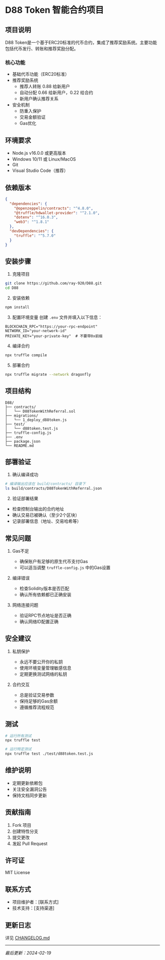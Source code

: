 # D88 Token 智能合约项目

## 项目说明
D88 Token是一个基于ERC20标准的代币合约，集成了推荐奖励系统。主要功能包括代币发行、转账和推荐奖励分配。

### 核心功能
- 基础代币功能（ERC20标准）
- 推荐奖励系统
  - 推荐人转账 0.88 给新用户
  - 自动分配 0.66 给新用户，0.22 给合约
  - 新用户确认推荐关系
- 安全机制
  - 防重入保护
  - 交易金额验证
  - Gas优化

## 环境要求
- Node.js v16.0.0 或更高版本
- Windows 10/11 或 Linux/MacOS
- Git
- Visual Studio Code（推荐）

## 依赖版本
```json
{
  "dependencies": {
    "@openzeppelin/contracts": "^4.8.0",
    "@truffle/hdwallet-provider": "^2.1.0",
    "dotenv": "^16.0.3",
    "web3": "^1.8.1"
  },
  "devDependencies": {
    "truffle": "^5.7.0"
  }
}
```

## 安装步骤

1. 克隆项目
```bash
git clone https://github.com/ray-920/D88.git
cd D88
```

2. 安装依赖
```bash
npm install
```

3. 配置环境变量
创建 `.env` 文件并填入以下信息：
```env
BLOCKCHAIN_RPC="https://your-rpc-endpoint"
NETWORK_ID="your-network-id"
PRIVATE_KEY="your-private-key"  # 不要带0x前缀
```

4. 编译合约
```bash
npx truffle compile
```

5. 部署合约
```bash
npx truffle migrate --network dragonfly
```

## 项目结构
```
D88/
├── contracts/
│   └── D88TokenWithReferral.sol
├── migrations/
│   └── 1_deploy_d88token.js
├── test/
│   └── d88token.test.js
├── truffle-config.js
├── .env
├── package.json
└── README.md
```

## 部署验证
1. 确认编译成功
```bash
# 编译输出应该在 build/contracts/ 目录下
ls build/contracts/D88TokenWithReferral.json
```

2. 验证部署结果
- 检查控制台输出的合约地址
- 确认交易已被确认（至少2个区块）
- 记录部署信息（地址、交易哈希等）

## 常见问题
1. Gas不足
   - 确保账户有足够的原生代币支付Gas
   - 可以适当调整 `truffle-config.js` 中的Gas设置

2. 编译错误
   - 检查Solidity版本是否匹配
   - 确认所有依赖都已正确安装

3. 网络连接问题
   - 验证RPC节点地址是否正确
   - 确认网络ID配置正确

## 安全建议
1. 私钥保护
   - 永远不要公开你的私钥
   - 使用环境变量管理敏感信息
   - 定期更换测试网络的私钥

2. 合约交互
   - 总是验证交易参数
   - 保持足够的Gas余额
   - 遵循推荐流程规范

## 测试
```bash
# 运行所有测试
npx truffle test

# 运行特定测试
npx truffle test ./test/d88token.test.js
```

## 维护说明
- 定期更新依赖包
- 关注安全漏洞公告
- 保持文档同步更新

## 贡献指南
1. Fork 项目
2. 创建特性分支
3. 提交更改
4. 发起 Pull Request

## 许可证
MIT License

## 联系方式
- 项目维护者：[联系方式]
- 技术支持：[支持渠道]

## 更新日志
详见 [CHANGELOG.md](./CHANGELOG.md)

---
*最后更新：2024-02-19*
